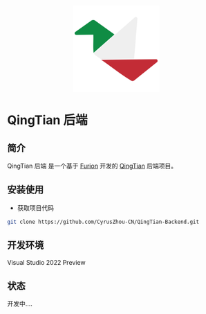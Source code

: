 <div align="center"> <img alt="QingTian Logo" width="200" height="200" src="https://raw.githubusercontent.com/CyrusZhou-CN/QingTian-Frontend/master/public/resource/img/logo.svg"></div>
<h1>QingTian 后端</h1>
</div>

## 简介

QingTian 后端 是一个基于 [Furion](https://gitee.com/dotnetchina/Furion) 开发的 [QingTian](https://github.com/CyrusZhou-CN/QingTian-Frontend.git) 后端项目。

## 安装使用

- 获取项目代码

```bash
git clone https://github.com/CyrusZhou-CN/QingTian-Backend.git
```
## 开发环境
Visual Studio 2022 Preview

## 状态
开发中....
